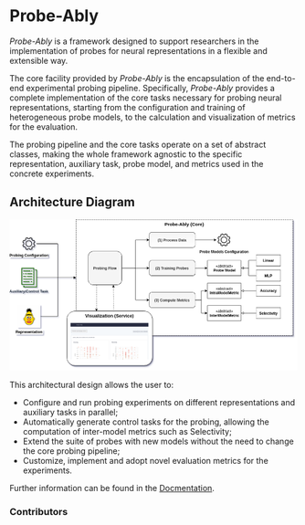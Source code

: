 # Probe-Ably

_Probe-Ably_ is a framework designed to support researchers in the implementation of probes for neural representations in a flexible and extensible way.

The core facility provided by _Probe-Ably_ is the encapsulation of the end-to-end experimental probing pipeline. Specifically, _Probe-Ably_ provides a complete implementation of the core tasks necessary for probing neural representations, starting from the configuration and training of heterogeneous probe models, to the calculation and visualization of metrics for the evaluation.

The probing pipeline and the core tasks operate on a set of abstract classes, making the whole framework agnostic to the specific representation, auxiliary task, probe model, and metrics used in the concrete experiments.

## Architecture Diagram

![alt text](docsrc/diagram.png)

This architectural design allows the user to:

- Configure and run probing experiments on different representations and auxiliary tasks in parallel;
- Automatically generate control tasks for the probing, allowing the computation of inter-model metrics such as Selectivity;
- Extend the suite of probes with new models without the need to change the core probing pipeline;
- Customize, implement and adopt novel evaluation metrics for the experiments.

Further information can be found in the [Docmentation](https://ai-systems.github.io/Probe-Ably/).

### Contributors
